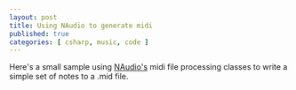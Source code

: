 ```yaml
---
layout: post
title: Using NAudio to generate midi
published: true
categories: [ csharp, music, code ]
---
```


Here's a small sample using <a href="https://github.com/naudio/NAudio" alt="link to NAudio site">NAudio's</a> midi 
file processing classes to write a simple set of notes to a .mid file.

```csharp


```



